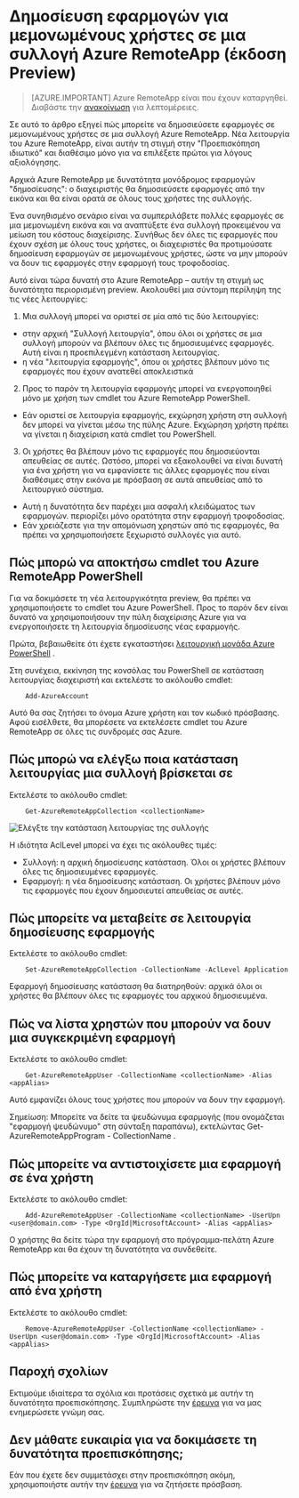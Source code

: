 <properties
   pageTitle="Δημοσίευση εφαρμογών για μεμονωμένους χρήστες σε μια συλλογή Azure RemoteApp (έκδοση Preview) | Microsoft Azure"
   description="Μάθετε πώς μπορείτε να δημοσιεύσετε εφαρμογές σε μεμονωμένους χρήστες, αντί για ανάλογα με τις ομάδες, στο Azure RemoteApp."
   services="remoteapp-preview"
   documentationCenter=""
   authors="piotrci"
   manager="mbaldwin"
   editor=""/>

<tags
   ms.service="remoteapp"
   ms.devlang="na"
   ms.topic="hero-article"
   ms.tgt_pltfrm="na"
   ms.workload="compute"
   ms.date="08/15/2016"
   ms.author="piotrci"/>

# <a name="publish-applications-to-individual-users-in-an-azure-remoteapp-collection-preview"></a>Δημοσίευση εφαρμογών για μεμονωμένους χρήστες σε μια συλλογή Azure RemoteApp (έκδοση Preview)

> [AZURE.IMPORTANT]
> Azure RemoteApp είναι που έχουν καταργηθεί. Διαβάστε την [ανακοίνωση](https://go.microsoft.com/fwlink/?linkid=821148) για λεπτομέρειες.

Σε αυτό το άρθρο εξηγεί πώς μπορείτε να δημοσιεύσετε εφαρμογές σε μεμονωμένους χρήστες σε μια συλλογή Azure RemoteApp. Νέα λειτουργία του Azure RemoteApp, είναι αυτήν τη στιγμή στην "Προεπισκόπηση ιδιωτικό" και διαθέσιμο μόνο για να επιλέξετε πρώτοι για λόγους αξιολόγησης.

Αρχικά Azure RemoteApp με δυνατότητα μονόδρομος εφαρμογών "δημοσίευσης": ο διαχειριστής θα δημοσιεύσετε εφαρμογές από την εικόνα και θα είναι ορατά σε όλους τους χρήστες της συλλογής.

Ένα συνηθισμένο σενάριο είναι να συμπεριλάβετε πολλές εφαρμογές σε μια μεμονωμένη εικόνα και να αναπτύξετε ένα συλλογή προκειμένου να μείωση του κόστους διαχείρισης. Συνήθως δεν όλες τις εφαρμογές που έχουν σχέση με όλους τους χρήστες, οι διαχειριστές θα προτιμούσατε δημοσίευση εφαρμογών σε μεμονωμένους χρήστες, ώστε να μην μπορούν να δουν τις εφαρμογές στην εφαρμογή τους τροφοδοσίας.

Αυτό είναι τώρα δυνατή στο Azure RemoteApp – αυτήν τη στιγμή ως δυνατότητα περιορισμένη preview. Ακολουθεί μια σύντομη περίληψη της τις νέες λειτουργίες:

1. Μια συλλογή μπορεί να οριστεί σε μία από τις δύο λειτουργίες:
 
  - στην αρχική "Συλλογή λειτουργία", όπου όλοι οι χρήστες σε μια συλλογή μπορούν να βλέπουν όλες τις δημοσιευμένες εφαρμογές. Αυτή είναι η προεπιλεγμένη κατάσταση λειτουργίας.
  - η νέα "λειτουργία εφαρμογής", όπου οι χρήστες βλέπουν μόνο τις εφαρμογές που έχουν ανατεθεί αποκλειστικά

2. Προς το παρόν τη λειτουργία εφαρμογής μπορεί να ενεργοποιηθεί μόνο με χρήση των cmdlet του Azure RemoteApp PowerShell.

  - Εάν οριστεί σε λειτουργία εφαρμογής, εκχώρηση χρήστη στη συλλογή δεν μπορεί να γίνεται μέσω της πύλης Azure. Εκχώρηση χρήστη πρέπει να γίνεται η διαχείριση κατά cmdlet του PowerShell.

3. Οι χρήστες θα βλέπουν μόνο τις εφαρμογές που δημοσιεύονται απευθείας σε αυτές. Ωστόσο, μπορεί να εξακολουθεί να είναι δυνατή για ένα χρήστη για να εμφανίσετε τις άλλες εφαρμογές που είναι διαθέσιμες στην εικόνα με πρόσβαση σε αυτά απευθείας από το λειτουργικό σύστημα.
  - Αυτή η δυνατότητα δεν παρέχει μια ασφαλή κλειδώματος των εφαρμογών. περιορίζει μόνο ορατότητα στην εφαρμογή τροφοδοσίας.
  - Εάν χρειάζεστε για την απομόνωση χρηστών από τις εφαρμογές, θα πρέπει να χρησιμοποιήσετε ξεχωριστό συλλογές για αυτό.

## <a name="how-to-get-azure-remoteapp-powershell-cmdlets"></a>Πώς μπορώ να αποκτήσω cmdlet του Azure RemoteApp PowerShell

Για να δοκιμάσετε τη νέα λειτουργικότητα preview, θα πρέπει να χρησιμοποιήσετε το cmdlet του Azure PowerShell. Προς το παρόν δεν είναι δυνατό να χρησιμοποιήσουν την πύλη διαχείρισης Azure για να ενεργοποιήσετε τη λειτουργία δημοσίευσης νέας εφαρμογής.

Πρώτα, βεβαιωθείτε ότι έχετε εγκαταστήσει [λειτουργική μονάδα Azure PowerShell](../powershell-install-configure.md) .

Στη συνέχεια, εκκίνηση της κονσόλας του PowerShell σε κατάσταση λειτουργίας διαχειριστή και εκτελέστε το ακόλουθο cmdlet:

        Add-AzureAccount

Αυτό θα σας ζητήσει το όνομα Azure χρήστη και τον κωδικό πρόσβασης. Αφού εισέλθετε, θα μπορέσετε να εκτελέσετε cmdlet του Azure RemoteApp σε όλες τις συνδρομές σας Azure.

## <a name="how-to-check-which-mode-a-collection-is-in"></a>Πώς μπορώ να ελέγξω ποια κατάσταση λειτουργίας μια συλλογή βρίσκεται σε

Εκτελέστε το ακόλουθο cmdlet:

        Get-AzureRemoteAppCollection <collectionName>

![Ελέγξτε την κατάσταση λειτουργίας της συλλογής](./media/remoteapp-perapp/araacllelvel.png)

Η ιδιότητα AclLevel μπορεί να έχει τις ακόλουθες τιμές:

- Συλλογή: η αρχική δημοσίευσης κατάσταση. Όλοι οι χρήστες βλέπουν όλες τις δημοσιευμένες εφαρμογές.
- Εφαρμογή: η νέα δημοσίευσης κατάσταση. Οι χρήστες βλέπουν μόνο τις εφαρμογές που έχουν δημοσιευτεί απευθείας σε αυτές.

## <a name="how-to-switch-to-application-publishing-mode"></a>Πώς μπορείτε να μεταβείτε σε λειτουργία δημοσίευσης εφαρμογής

Εκτελέστε το ακόλουθο cmdlet:

        Set-AzureRemoteAppCollection -CollectionName -AclLevel Application

Εφαρμογή δημοσίευσης κατάσταση θα διατηρηθούν: αρχικά όλοι οι χρήστες θα βλέπουν όλες τις εφαρμογές του αρχικού δημοσιευμένα.

## <a name="how-to-list-users-who-can-see-a-specific-application"></a>Πώς να λίστα χρηστών που μπορούν να δουν μια συγκεκριμένη εφαρμογή

Εκτελέστε το ακόλουθο cmdlet:

        Get-AzureRemoteAppUser -CollectionName <collectionName> -Alias <appAlias>

Αυτό εμφανίζει όλους τους χρήστες που μπορούν να δουν την εφαρμογή.

Σημείωση: Μπορείτε να δείτε τα ψευδώνυμα εφαρμογής (που ονομάζεται "εφαρμογή ψευδώνυμο" στη σύνταξη παραπάνω), εκτελώντας Get-AzureRemoteAppProgram - CollectionName <collectionName>.

## <a name="how-to-assign-an-application-to-a-user"></a>Πώς μπορείτε να αντιστοιχίσετε μια εφαρμογή σε ένα χρήστη

Εκτελέστε το ακόλουθο cmdlet:

        Add-AzureRemoteAppUser -CollectionName <collectionName> -UserUpn <user@domain.com> -Type <OrgId|MicrosoftAccount> -Alias <appAlias>

Ο χρήστης θα δείτε τώρα την εφαρμογή στο πρόγραμμα-πελάτη Azure RemoteApp και θα έχουν τη δυνατότητα να συνδεθείτε.

## <a name="how-to-remove-an-application-from-a-user"></a>Πώς μπορείτε να καταργήσετε μια εφαρμογή από ένα χρήστη

Εκτελέστε το ακόλουθο cmdlet:

        Remove-AzureRemoteAppUser -CollectionName <collectionName> -UserUpn <user@domain.com> -Type <OrgId|MicrosoftAccount> -Alias <appAlias>

## <a name="providing-feedback"></a>Παροχή σχολίων
Εκτιμούμε ιδιαίτερα τα σχόλια και προτάσεις σχετικά με αυτήν τη δυνατότητα προεπισκόπησης. Συμπληρώστε την [έρευνα](http://www.instant.ly/s/FDdrb) για να μας ενημερώσετε γνώμη σας.

## <a name="havent-had-a-chance-to-try-the-preview-feature"></a>Δεν μάθατε ευκαιρία για να δοκιμάσετε τη δυνατότητα προεπισκόπησης;
Εάν που έχετε δεν συμμετάσχει στην προεπισκόπηση ακόμη, χρησιμοποιήστε αυτήν την [έρευνα](http://www.instant.ly/s/AY83p) για να ζητήσετε πρόσβαση.
